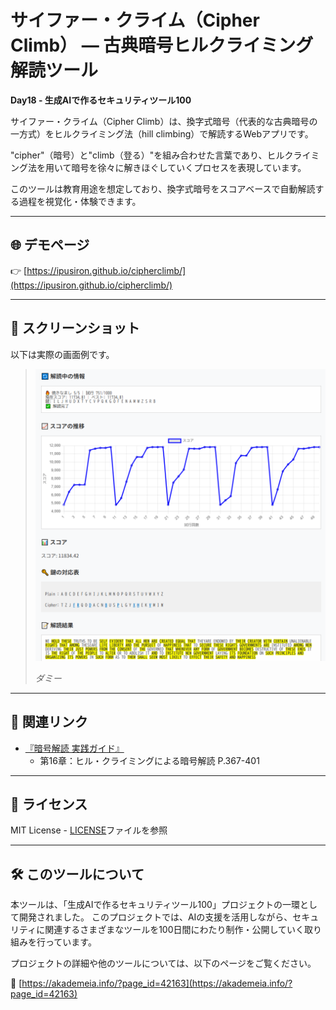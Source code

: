 # サイファー・クライム（Cipher Climb） — 古典暗号ヒルクライミング解読ツール

**Day18 - 生成AIで作るセキュリティツール100**

サイファー・クライム（Cipher Climb）は、換字式暗号（代表的な古典暗号の一方式）をヒルクライミング法（hill climbing）で解読するWebアプリです。

"cipher"（暗号）と"climb（登る）"を組み合わせた言葉であり、ヒルクライミング法を用いて暗号を徐々に解きほぐしていくプロセスを表現しています。

このツールは教育用途を想定しており、換字式暗号をスコアベースで自動解読する過程を視覚化・体験できます。

---
## 🌐 デモページ

👉 [https://ipusiron.github.io/cipherclimb/](https://ipusiron.github.io/cipherclimb/)

---
## 📸 スクリーンショット

以下は実際の画面例です。

>![ダミー](assets/screenshot.png)
>
> *ダミー*

---

## 🔗 関連リンク

- [『暗号解読 実践ガイド』](https://akademeia.info/?page_id=39995)
    - 第16章：ヒル・クライミングによる暗号解読 P.367-401

---

## 📄 ライセンス

MIT License - [LICENSE](LICENSE)ファイルを参照

---

## 🛠 このツールについて

本ツールは、「生成AIで作るセキュリティツール100」プロジェクトの一環として開発されました。 このプロジェクトでは、AIの支援を活用しながら、セキュリティに関連するさまざまなツールを100日間にわたり制作・公開していく取り組みを行っています。

プロジェクトの詳細や他のツールについては、以下のページをご覧ください。

🔗 [https://akademeia.info/?page_id=42163](https://akademeia.info/?page_id=42163)
